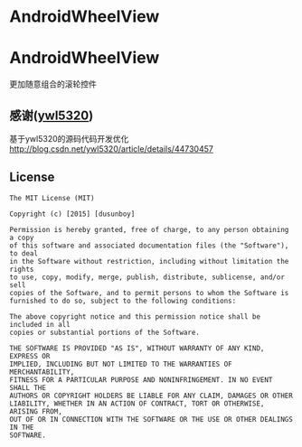 # AndroidWheelView
AndroidWheelView
=========
  更加随意组合的滚轮控件

 感谢([ywl5320](http://blog.csdn.net/ywl5320/article/details/44730457))
-------
基于ywl5320的源码代码开发优化 
http://blog.csdn.net/ywl5320/article/details/44730457<br>

## License

    The MIT License (MIT)
    
    Copyright (c) [2015] [dusunboy]
    
    Permission is hereby granted, free of charge, to any person obtaining a copy
    of this software and associated documentation files (the "Software"), to deal
    in the Software without restriction, including without limitation the rights
    to use, copy, modify, merge, publish, distribute, sublicense, and/or sell
    copies of the Software, and to permit persons to whom the Software is
    furnished to do so, subject to the following conditions:
    
    The above copyright notice and this permission notice shall be included in all
    copies or substantial portions of the Software.
    
    THE SOFTWARE IS PROVIDED "AS IS", WITHOUT WARRANTY OF ANY KIND, EXPRESS OR
    IMPLIED, INCLUDING BUT NOT LIMITED TO THE WARRANTIES OF MERCHANTABILITY,
    FITNESS FOR A PARTICULAR PURPOSE AND NONINFRINGEMENT. IN NO EVENT SHALL THE
    AUTHORS OR COPYRIGHT HOLDERS BE LIABLE FOR ANY CLAIM, DAMAGES OR OTHER
    LIABILITY, WHETHER IN AN ACTION OF CONTRACT, TORT OR OTHERWISE, ARISING FROM,
    OUT OF OR IN CONNECTION WITH THE SOFTWARE OR THE USE OR OTHER DEALINGS IN THE
    SOFTWARE.
